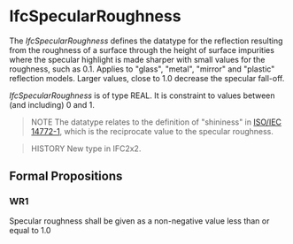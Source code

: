 # IfcSpecularRoughness

The _IfcSpecularRoughness_ defines the datatype for the reflection resulting from the roughness of a surface through the height of surface impurities where the specular highlight is made sharper with small values for the roughness, such as 0.1. Applies to "glass", "metal", "mirror" and "plastic" reflection models. Larger values, close to 1.0 decrease the specular fall-off.
<!-- end of short definition -->

_IfcSpecularRoughness_ is of type REAL. It is constraint to values between (and including) 0 and 1.

> NOTE The datatype relates to the definition of "shininess" in [ISO/IEC 14772-1](../content/bibliography.htm#IEC-14772-1), which is the reciprocate value to the specular roughness.

> HISTORY New type in IFC2x2.

## Formal Propositions

### WR1
Specular roughness shall be given as a non-negative value less than or equal to 1.0
